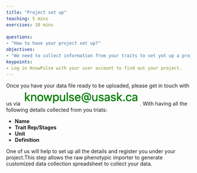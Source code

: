 ```yaml
---
title: "Project set up"
teaching: 5 mins
exercises: 10 mins
 
questions:
- "How to have your project set up?"
objectives:
- "We need to collect information from your traits to set yot up a project on KnowPulse."
keypoints:
- Log in KnowPulse with your user account to find out your project.
---
```




Once you have your data file ready to be uploaded, please get in touch with us via ![Screenshot of main code listing](../fig/gmatrix-poly-region-7.png). With having all the following details collected from you triats:

- **Name**
- **Trait Rep/Stages**
- **Unit**
- **Definition**

One of us will help to set up all the details and register you under your project.This step allows the raw phenotypic importer to generate customized  data collection spreadsheet to collect your data. 
